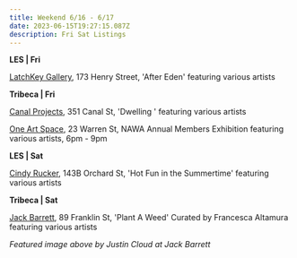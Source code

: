 ```yaml
---
title: Weekend 6/16 - 6/17
date: 2023-06-15T19:27:15.087Z
description: Fri Sat Listings
---
```

**L﻿ES | Fri**

[LatchKey Gallery](https://www.latchkey-gallery.com/press-release-after-eden), 173 Henry Street, 'After Eden' featuring various artists

**T﻿ribeca | Fri**

[Canal Projects](https://www.canalprojects.org/dwelling), 351 Canal St, 'Dwelling ' featuring various artists

[One Art Space](https://oneartspace.com/national-association-of-women-artists-nawa-134th-annual-members-exhibition-june-16-july-1-2023/), 23 Warren St, NAWA Annual Members Exhibition featuring various artists, 6pm - 9pm

**L﻿ES | Sat**

[Cindy Rucker](https://www.cindyruckergallery.com/hotfuninthesummertime), 143B Orchard St, 'Hot Fun in the Summertime' featuring various artists

**T﻿ribeca | Sat**

[Jack Barrett](https://www.jackbarrettgallery.com/exhibitions), 89 Franklin St, 'Plant A Weed' Curated by Francesca Altamura featuring various artists

*F﻿eatured image above by Justin Cloud at Jack Barrett*
